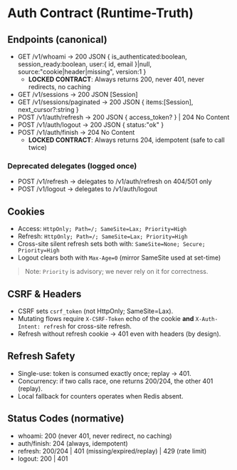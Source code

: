 # Auth Contract (Runtime-Truth)

## Endpoints (canonical)
- GET /v1/whoami → 200 JSON { is_authenticated:boolean, session_ready:boolean, user:{ id, email }|null, source:"cookie|header|missing", version:1 }
  - **LOCKED CONTRACT**: Always returns 200, never 401, never redirects, no caching
- GET /v1/sessions → 200 JSON [Session]
- GET /v1/sessions/paginated → 200 JSON { items:[Session], next_cursor?:string }
- POST /v1/auth/refresh → 200 JSON { access_token? } | 204 No Content
- POST /v1/auth/logout → 200 JSON { status:"ok" }
- POST /v1/auth/finish → 204 No Content
  - **LOCKED CONTRACT**: Always returns 204, idempotent (safe to call twice)

### Deprecated delegates (logged once)
- POST /v1/refresh → delegates to /v1/auth/refresh on 404/501 only
- POST /v1/logout  → delegates to /v1/auth/logout

## Cookies
- Access: `HttpOnly; Path=/; SameSite=Lax; Priority=High`
- Refresh: `HttpOnly; Path=/; SameSite=Lax; Priority=High`
- Cross-site silent refresh sets both with: `SameSite=None; Secure; Priority=High`
- Logout clears both with `Max-Age=0` (mirror SameSite used at set-time)

> Note: `Priority` is advisory; we never rely on it for correctness.

## CSRF & Headers
- CSRF sets `csrf_token` (not HttpOnly; SameSite=Lax).
- Mutating flows require `X-CSRF-Token` echo of the cookie **and** `X-Auth-Intent: refresh` for cross-site refresh.
- Refresh without refresh cookie → 401 even with headers (by design).

## Refresh Safety
- Single-use: token is consumed exactly once; replay → 401.
- Concurrency: if two calls race, one returns 200/204, the other 401 (replay).
- Local fallback for counters operates when Redis absent.

## Status Codes (normative)
- whoami: 200 (never 401, never redirect, no caching)
- auth/finish: 204 (always, idempotent)
- refresh: 200/204 | 401 (missing/expired/replay) | 429 (rate limit)
- logout: 200 | 401
